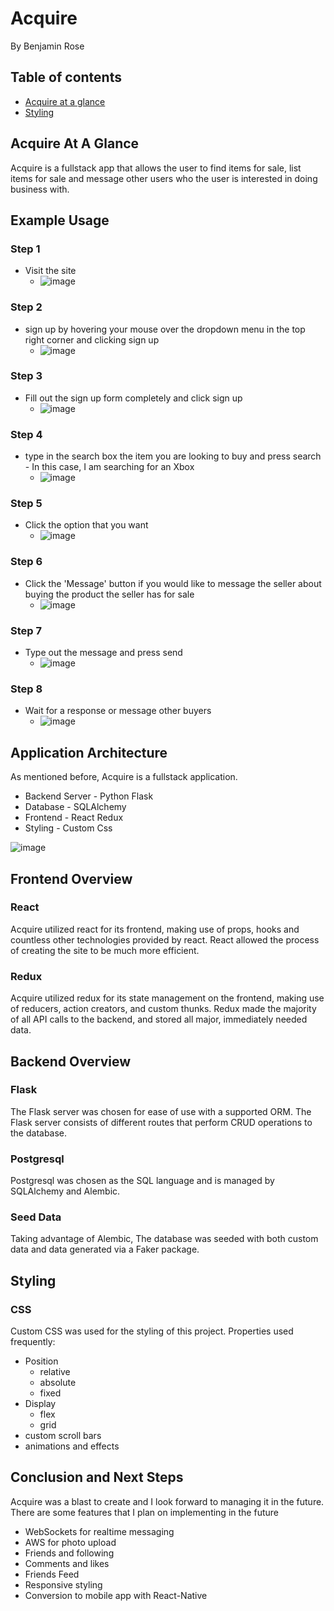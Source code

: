 # Acquire
By Benjamin Rose

## Table of contents
   * [Acquire at a glance](#acquire-at-a-glance)
   * [Styling](##Styling)



## Acquire At A Glance
Acquire is a fullstack app that allows the user to find items for sale, list items for sale and message other users who the user is interested in doing business with.

## Example Usage
### Step 1
   * Visit the site
      * ![image](https://user-images.githubusercontent.com/8016326/142956978-3baea7af-7e2f-4235-84e6-c9caac3acc92.png) 
### Step 2
   * sign up by hovering your mouse over the dropdown menu in the top right corner and clicking sign up
      * ![image](https://user-images.githubusercontent.com/8016326/142957184-868b050b-de74-4ff1-9144-8ab98fc7faca.png)
### Step 3
   * Fill out the sign up form completely and click sign up
      * ![image](https://user-images.githubusercontent.com/8016326/142957447-bcd9cc2d-dd95-4b64-91b7-1db22d132928.png)
### Step 4
   * type in the search box the item you are looking to buy and press search - In this case, I am searching for an Xbox
      * ![image](https://user-images.githubusercontent.com/8016326/142958498-7c6d908a-9d29-4fce-b8a5-8c9f212cab87.png)
### Step 5 
   * Click the option that you want
      * ![image](https://user-images.githubusercontent.com/8016326/142957962-26e94e58-f977-46c3-ad4a-963a89e6335d.png)
### Step 6 
   * Click the 'Message' button if you would like to message the seller about buying the product the seller has for sale
      * ![image](https://user-images.githubusercontent.com/8016326/142958134-4a9ca07c-3876-496c-8be6-030df25bd7ee.png)
### Step 7
   * Type out the message and press send
      * ![image](https://user-images.githubusercontent.com/8016326/142958315-f6c4a2aa-d50e-463c-b219-b9b8e6e71103.png)
### Step 8 
   * Wait for a response or message other buyers
      * ![image](https://user-images.githubusercontent.com/8016326/142958436-66dfe7bb-e8a9-447e-9868-1cd51d0b1225.png)
## Application Architecture
As mentioned before, Acquire is a fullstack application.
   * Backend Server - Python Flask
   * Database - SQLAlchemy
   * Frontend - React Redux
   * Styling - Custom Css

![image](https://user-images.githubusercontent.com/8016326/142907347-cd44b06d-6814-439f-851b-608bf30c9471.png)


## Frontend Overview
### React

Acquire utilized react for its frontend, making use of props, hooks and countless other technologies provided by react. React allowed the process of creating the site to be much more efficient.

### Redux 

Acquire utilized redux for its state management on the frontend, making use of reducers, action creators, and custom thunks. Redux made the majority of all API calls to the backend, and stored all major, immediately needed data. 

## Backend Overview

### Flask 
The Flask server was chosen for ease of use with a supported ORM. The Flask server consists of different routes that perform CRUD operations to the database.

### Postgresql 
Postgresql was chosen as the SQL language and is managed by SQLAlchemy and Alembic.

### Seed Data
Taking advantage of Alembic, The database was seeded with both custom data and data generated via a Faker package.


## Styling

### CSS 
Custom CSS was used for the styling of this project. 
Properties used frequently:
   * Position
      * relative
      * absolute
      * fixed
   * Display
      * flex
      * grid
   * custom scroll bars
   * animations and effects

## Conclusion and Next Steps

Acquire was a blast to create and I look forward to managing it in the future.
There are some features that I plan on implementing in the future 
   * WebSockets for realtime messaging
   * AWS for photo upload
   * Friends and following
   * Comments and likes
   * Friends Feed
   * Responsive styling 
   * Conversion to mobile app with React-Native




